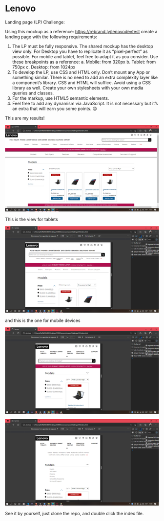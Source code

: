# Lenovo

Landing page (LP) Challenge:

Using this mockup as a reference: https://rebrand.ly/lenovodevtest create a landing page with the following requirements:
1)	The LP must be fully responsive. The shared mockup has the desktop view only. For Desktop you have to replicate it as “pixel-perfect” as possible. For mobile and tablet, feel free to adapt it as you consider. Use these breakpoints as a reference:
a.	Mobile: from 320px 
b.	Tablet: from 750px
c.	Desktop: from 1024px
2)	To develop the LP, use CSS and HTML only. Don’t mount any App or something similar. There is no need to add an extra complexity layer like a component’s library. CSS and HTML will suffice. Avoid using a CSS library as well. Create your own stylesheets with your own media queries and classes.
3)	For the markup, use HTML5 semantic elements.
4)	Feel free to add any dynamism via JavaScript. It is not necessary but it’s an extra that will earn you some points. 😊

This are my results! 

![Landing](https://github.com/Randikun/Lenovo/blob/main/LenovoChallenge/LP/utils/bigview2.png "Landing Page")

This is the view for tablets

![Landing](https://github.com/Randikun/Lenovo/blob/main/LenovoChallenge/LP/utils/tabletView.png "tablet view")


and this is the one for mobile devices


![Landing](https://github.com/Randikun/Lenovo/blob/main/LenovoChallenge/LP/utils/phoneview.png "Phone view")

![Landing](https://github.com/Randikun/Lenovo/blob/main/LenovoChallenge/LP/utils/phoneViewOpenedPanels.png "Phone view with opened panels")




See it by yourself, just clone the repo, and double click the index file.